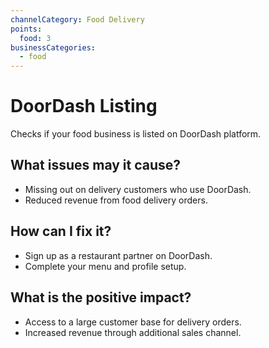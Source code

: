```yaml
---
channelCategory: Food Delivery
points:
  food: 3
businessCategories:
  - food
---
```


# DoorDash Listing

Checks if your food business is listed on DoorDash platform.

## What issues may it cause?

- Missing out on delivery customers who use DoorDash.
- Reduced revenue from food delivery orders.

## How can I fix it?

- Sign up as a restaurant partner on DoorDash.
- Complete your menu and profile setup.

## What is the positive impact?

- Access to a large customer base for delivery orders.
- Increased revenue through additional sales channel. 